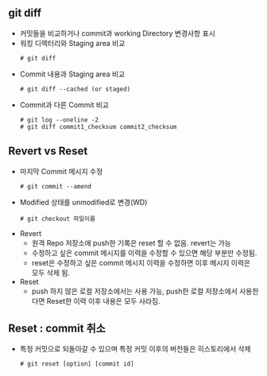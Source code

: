 ## git diff
  * 커밋들을 비교하거나 commit과 working Directory 변경사항 표시
  * 워킹 디렉터리와 Staging area 비교
     ```linux
     # git diff
     ```
  * Commit 내용과 Staging area 비교
     ```linux
     # git diff --cached (or staged)
     ```
  * Commit과 다른 Commit 비교
     ```linux
     # git log --oneline -2
     # git diff commit1_checksum commit2_checksum
     ```
 
 ## Revert vs Reset
   * 마지막 Commit 메시지 수정
     ```linux
     # git commit --amend
     ```
   * Modified 상태를 unmodified로 변경(WD)
     ```linux
     # git checkout 파일이름
     ```
   * Revert
     * 원격 Repo 저장소에 push한 기록은 reset 할 수 없음. revert는 가능 
     * 수정하고 싶은 commit 메시지를 이력을 수정할 수 있으면 해당 부분만 수정됨.
     * reset은 수정하고 싶은 commit 메시지 이력을 수정하면 이후 메시지 이력은 모두 삭제 됨.
   * Reset
     * push 하지 않은 로컬 저장소에서는 사용 가능, push한 로컬 저장소에서 사용한다면 Reset한 이력 이후 내용은 모두 사라짐. 
   
 ## Reset : commit 취소
   * 특정 커밋으로 되돌아갈 수 있으며 특정 커밋 이후의 버전들은 히스토리에서 삭제
     ```linux
     # git reset [option] [commit id]
     ```
    
